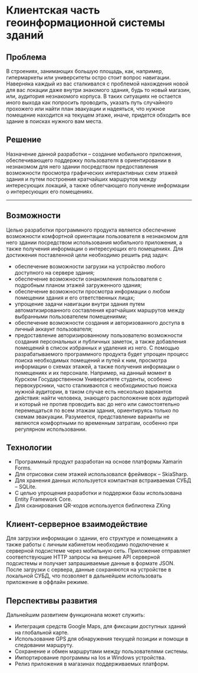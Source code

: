 # Клиентская часть геоинформационной системы зданий

## Проблема
В строениях, занимающих большую площадь, как, например, гипермаркеты или университеты остро стоит вопрос навигации. Наверняка каждый из вас сталкивался с проблемой нахождения новой для вас локации даже внутри знакомого здания, будь то новый магазин, или, аудитория незнакомого корпуса. В таких ситуациях не остается иного выхода как попросить проводить, указать путь случайного прохожего или найти план эвакуации и надеяться, что нужное помещение находится на текущем этаже, иначе, придется обходить все здание в поисках нужного вам места.
## Решение
Назначение данной разработки – создание мобильного приложения, обеспечивающего поддержку пользователя в ориентировании в незнакомом для него здании посредством предоставления возможности просмотра графических интерактивных схем этажей здания и путем построения кратчайших маршрутов между интересующих локаций, а также облегчающего получение информации о интересующих его помещениях.
___
## Возможности 

  Целью разработки программного продукта является обеспечение возможности комфортной ориентации пользователя в незнакомом для него здании 
  посредством использования мобильного приложения, а также получения информации о интересующих его помещениях.
 Для достижения поставленной цели необходимо решить ряд задач:
-	обеспечение возможности загрузки на устройство любого доступного на сервере здания;
-	обеспечение возможности ознакомления пользователя с подробным планом этажей загруженного здания;
-	обеспечение возможности просмотра информации о любом помещении здания и его ответственных лицах;
-	упрощение задачи навигации внутри здания путем автоматизированного составления кратчайших маршрутов между выбранными пользователем помещениями;
-	обеспечение возможности создания и авторизованного доступа в личный аккаунт пользователя;
-	предоставление авторизированному пользователю возможности создания персональных и публичных заметок, а также добавления помещений в список избранных и удаления из него.
  С помощью разрабатываемого программного продукта будет упрощен процесс поиска необходимых помещений и путей к ним, просмотра информации о схемах этажей, а также получения информации о помещениях и их персонале. Например, на данный момент в Курском Государственном Университете студенты, особенно первокурсники, часто сталкиваются с необходимостью поиска нужной аудитории, в таком случае есть несколько вариантов действия: найти человека, знающего расположение всех аудиторий и который не против проводить вас до него или самостоятельно перемещаться по всем этажам здания, ориентируясь только по схемам эвакуации. Разумеется, представление варианты не являются комфортными по временным затратам, особенно при регулярном использовании. 
  
 
## Технологии 

+ Программный продукт разработан на основе платформы Xamarin Forms. 
+ Для отрисовки схем этажей использовался фреймворк – SkiaSharp. 
+ Для хранения данных используется компактная встраиваемая СУБД –  SQLite.
+ С целью упрощения разработки и поддержки базы использована Entity Framework Core.
+ Для сканирования QR-кодов используется библиотека ZXing

## Клиент-серверное взаимодействие

Для загрузки информации о здании, его структуре и помещениях а также работы с личным кабинетом необходимо подключение к серверной подсистеме через мобильную сеть. Приложение отправляет соответствующие HTTP запросы на внешние API серверной подсистемы и получает запрашиваемые данные в формате JSON. После загрузки с сервера, данные сохраняются на устройстве в локальной СУБД, что позволяет в дальнейшем использовать приложение в оффлайн режиме. 

## Перспективы развития

Дальнейшим развитием функционала может служить:
+ Интеграция средств Google Maps, для фиксации доступных зданий на глобальной карте. 
+ Использование GPS для обнаружения текущей позиции и помощи в следовании маршруту. 
+ Сохранение и обмен маршрутами между пользователями системы.
+ Импортирование программы на Ios и Windows устройства.
+ Релиз приложения в магазинах поддерживаемых платформ. 



